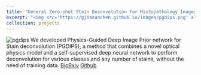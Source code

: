 ```yaml
---
title: "General Zero-shot Stain Deconvolution for Histopathology Images"
excerpt: "<img src='https://gjiananchen.github.io/images/pgdips.png' alt=''>"
collection: projects
---
```


![pgdips](https://gjiananchen.github.io/images/pgdips.png)
We developed Physics-Guided Deep Image Prior network for Stain deconvolution (PGDIPS), a method that combines a novel optical physics model and a self-supervised deep neural network to perform deconvolution for various classes and any number of stains, without the need of training data.
[BioRxiv](https://www.biorxiv.org/) [Github](https://github.com/GJiananChen/PGDIPS)